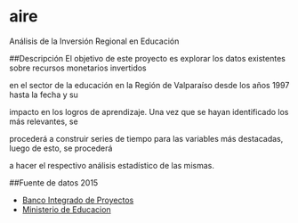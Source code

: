 ﻿aire
====

Análisis de la Inversión Regional en Educación

##Descripción
El objetivo de este proyecto es explorar los datos existentes sobre recursos monetarios invertidos

en el sector de la educación en la Región de Valparaíso desde los años 1997 hasta la fecha y su 

impacto en los logros de aprendizaje. Una vez que se hayan identificado los más relevantes, se 

procederá a construir series de tiempo para las variables más destacadas, luego de esto, se procederá 

a hacer el respectivo análisis estadístico de las mismas.

##Fuente de datos 2015
- [Banco Integrado de Proyectos](http://bip.ministeriodesarrollosocial.gob.cl/bip-trabajo/index.html)
- [Ministerio de Educacion](http://www.mineduc.cl/)
